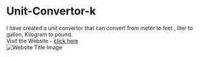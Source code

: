 # Unit-Convertor-k
 I have created a unit convertor that can convert from meter to feet , liter to gallon, Kilogram to pound.  
 Visit the Website - [click here](https://unit-convertor-k.netlify.app/)  
 ![Website Title Image](https://drive.google.com/file/d/1p0GRfWeGaizrZBOkdf39418BlCYNn2zH/view?usp=sharing)  
